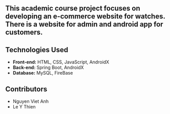 ## This academic course project focuses on developing an e-commerce website for watches. There is a website for admin and android app for customers.

## Technologies Used
- **Front-end:** HTML, CSS, JavaScript, AndroidX
- **Back-end:** Spring Boot, AndroidX
- **Database:** MySQL, FireBase

## Contributors
- Nguyen Viet Anh
- Le Y Thien

